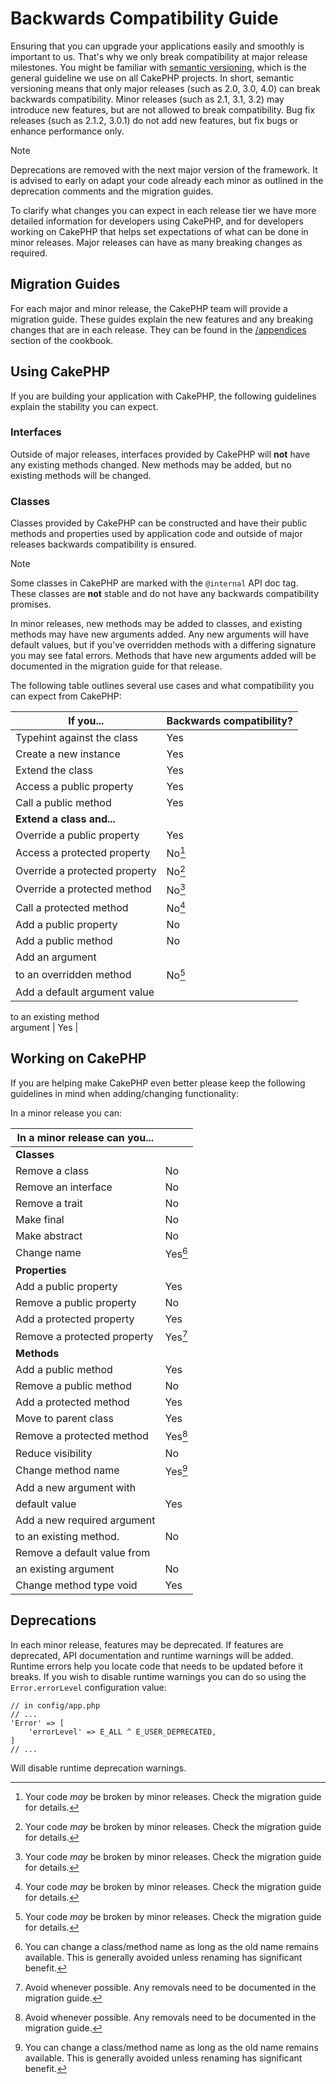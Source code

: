 # Backwards Compatibility Guide

Ensuring that you can upgrade your applications easily and smoothly is important
to us. That's why we only break compatibility at major release milestones.
You might be familiar with [semantic versioning](https://semver.org/), which is
the general guideline we use on all CakePHP projects. In short, semantic
versioning means that only major releases (such as 2.0, 3.0, 4.0) can break
backwards compatibility. Minor releases (such as 2.1, 3.1, 3.2) may introduce new
features, but are not allowed to break compatibility. Bug fix releases (such as 2.1.2,
3.0.1) do not add new features, but fix bugs or enhance performance only.

> [!NOTE]
> Deprecations are removed with the next major version of the framework.
> It is advised to early on adapt your code already each minor as outlined in
> the deprecation comments and the migration guides.

To clarify what changes you can expect in each release tier we have more
detailed information for developers using CakePHP, and for developers working on
CakePHP that helps set expectations of what can be done in minor releases. Major
releases can have as many breaking changes as required.

## Migration Guides

For each major and minor release, the CakePHP team will provide a migration
guide. These guides explain the new features and any breaking changes that are
in each release. They can be found in the [/appendices](appendices.md) section of the
cookbook.

## Using CakePHP

If you are building your application with CakePHP, the following guidelines
explain the stability you can expect.

### Interfaces

Outside of major releases, interfaces provided by CakePHP will **not** have any
existing methods changed. New methods may be added, but no existing methods will
be changed.

### Classes

Classes provided by CakePHP can be constructed and have their public methods and
properties used by application code and outside of major releases backwards
compatibility is ensured.

> [!NOTE]
> Some classes in CakePHP are marked with the `@internal` API doc tag. These
> classes are **not** stable and do not have any backwards compatibility
> promises.

In minor releases, new methods may be added to classes, and existing methods may
have new arguments added. Any new arguments will have default values, but if
you've overridden methods with a differing signature you may see fatal errors.
Methods that have new arguments added will be documented in the migration guide
for that release.

The following table outlines several use cases and what compatibility you can
expect from CakePHP:

| If you...                     | Backwards compatibility? |
|-------------------------------|--------------------------|
| Typehint against the class    | Yes                      |
| Create a new instance         | Yes                      |
| Extend the class              | Yes                      |
| Access a public property      | Yes                      |
| Call a public method          | Yes                      |
| **Extend a class and...**     |                          |
| Override a public property    | Yes                      |
| Access a protected property   | No[^1]                   |
| Override a protected property | No[^2]                   |
| Override a protected method   | No[^3]                   |
| Call a protected method       | No[^4]                   |
| Add a public property         | No                       |
| Add a public method           | No                       |
| Add an argument               
 to an overridden method        | No[^5]                   |
| Add a default argument value  
 to an existing method          
 argument                       | Yes                      |

## Working on CakePHP

If you are helping make CakePHP even better please keep the following guidelines
in mind when adding/changing functionality:

In a minor release you can:

| In a minor release can you... |         |
|-------------------------------|---------|
| **Classes**                   |         |
| Remove a class                | No      |
| Remove an interface           | No      |
| Remove a trait                | No      |
| Make final                    | No      |
| Make abstract                 | No      |
| Change name                   | Yes[^6] |
| **Properties**                |         |
| Add a public property         | Yes     |
| Remove a public property      | No      |
| Add a protected property      | Yes     |
| Remove a protected property   | Yes[^7] |
| **Methods**                   |         |
| Add a public method           | Yes     |
| Remove a public method        | No      |
| Add a protected method        | Yes     |
| Move to parent class          | Yes     |
| Remove a protected method     | Yes[^8] |
| Reduce visibility             | No      |
| Change method name            | Yes[^9] |
| Add a new argument with       
 default value                  | Yes     |
| Add a new required argument   
 to an existing method.         | No      |
| Remove a default value from   
 an existing argument           | No      |
| Change method type void       | Yes     |

## Deprecations

In each minor release, features may be deprecated. If features are deprecated,
API documentation and runtime warnings will be added. Runtime errors help you
locate code that needs to be updated before it breaks. If you wish to disable
runtime warnings you can do so using the `Error.errorLevel` configuration
value:

    // in config/app.php
    // ...
    'Error' => [
        'errorLevel' => E_ALL ^ E_USER_DEPRECATED,
    ]
    // ...

Will disable runtime deprecation warnings.

[^1]: Your code *may* be broken by minor releases. Check the migration guide
    for details.

[^2]: Your code *may* be broken by minor releases. Check the migration guide
    for details.

[^3]: Your code *may* be broken by minor releases. Check the migration guide
    for details.

[^4]: Your code *may* be broken by minor releases. Check the migration guide
    for details.

[^5]: Your code *may* be broken by minor releases. Check the migration guide
    for details.

[^6]: You can change a class/method name as long as the old name remains
    available. This is generally avoided unless renaming has significant
    benefit.

[^7]: Avoid whenever possible. Any removals need to be documented in
    the migration guide.

[^8]: Avoid whenever possible. Any removals need to be documented in
    the migration guide.

[^9]: You can change a class/method name as long as the old name remains
    available. This is generally avoided unless renaming has significant
    benefit.
